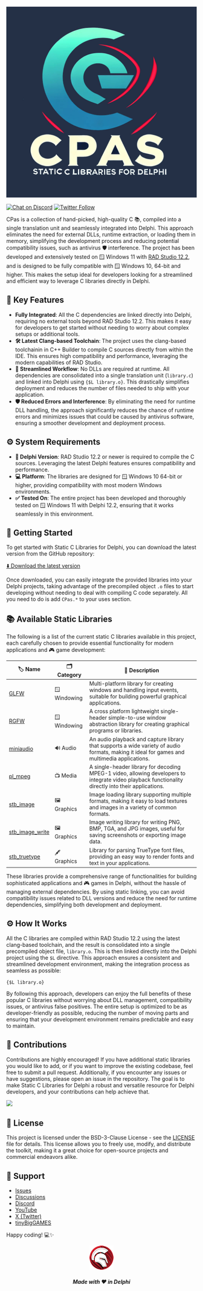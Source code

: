 ![CPas](media/Logo.jpg)

[![Chat on Discord](https://img.shields.io/discord/754884471324672040.svg?logo=discord)](https://discord.gg/tPWjMwK) [![Twitter Follow](https://img.shields.io/twitter/follow/tinyBigGAMES?style=social)](https://twitter.com/tinyBigGAMES)

CPas is a collection of hand-picked, high-quality C 📚, compiled into a single translation unit and seamlessly integrated into Delphi. This approach eliminates the need for external DLLs, runtime extraction, or loading them in memory, simplifying the development process and reducing potential compatibility issues, such as antivirus 🛡️ interference. The project has been developed and extensively tested on 🪟 Windows 11 with <a href="https://www.embarcadero.com/products/rad-studio" target="_blank">RAD Studio 12.2</a>, and is designed to be fully compatible with 🪟 Windows 10, 64-bit and higher. This makes the setup ideal for developers looking for a streamlined and efficient way to leverage C libraries directly in Delphi.

## 🔑 Key Features
- **Fully Integrated**: All the C dependencies are linked directly into Delphi, requiring no external tools beyond RAD Studio 12.2. This makes it easy for developers to get started without needing to worry about complex setups or additional tools.
- **🛠️ Latest Clang-based Toolchain**: The project uses the clang-based toolchainin in C++ Builder to compile C sources directly from within the IDE. This ensures high compatibility and performance, leveraging the modern capabilities of RAD Studio.
- **🔄 Streamlined Workflow**: No DLLs are required at runtime. All dependencies are consolidated into a single translation unit (`library.c`) and linked into Delphi using `{$L library.o}`. This drastically simplifies deployment and reduces the number of files needed to ship with your application.
- **🛡️ Reduced Errors and Interference**: By eliminating the need for runtime DLL handling, the approach significantly reduces the chance of runtime errors and minimizes issues that could be caused by antivirus software, ensuring a smoother development and deployment process.

## ⚙️ System Requirements
- **🧩 Delphi Version**: RAD Studio 12.2 or newer is required to compile the C sources. Leveraging the latest Delphi features ensures compatibility and performance.
- **💻 Platform**: The libraries are designed for 🪟 Windows 10 64-bit or higher, providing compatibility with most modern Windows environments.
- **✅ Tested On**: The entire project has been developed and thoroughly tested on 🪟 Windows 11 with Delphi 12.2, ensuring that it works seamlessly in this environment.

## 🚀 Getting Started
To get started with Static C Libraries for Delphi, you can download the latest version from the GitHub repository:

[⬇️ Download the latest version](https://github.com/tinyBigGAMES/CPas/archive/refs/heads/main.zip)

Once downloaded, you can easily integrate the provided libraries into your Delphi projects, taking advantage of the precompiled object `.o` files to start developing without needing to deal with compiling C code separately. All you need to do is add `CPas.*` to your uses section.

## 📚 Available Static Libraries
The following is a list of the current static C libraries available in this project, each carefully chosen to provide essential functionality for modern applications and 🎮 game development:

| 🏷️ Name           | 🗂️ Category  | 📝 Description |
|----------------|-----------|-------------|
| [GLFW](https://github.com/glfw/glfw)             | 🪟 Windowing   | Multi-platform library for creating windows and handling input events, suitable for building powerful graphical applications. |
| [RGFW](https://github.com/ColleagueRiley/RGFW)   | 🪟 Windowing   | A cross platform lightweight single-header simple-to-use window abstraction library for creating graphical programs or libraries. |
| [miniaudio](https://github.com/mackron/miniaudio)| 🔊 Audio       | An audio playback and capture library that supports a wide variety of audio formats, making it ideal for games and multimedia applications. |
| [pl_mpeg](https://github.com/phoboslab/pl_mpeg)  | 📺 Media       | A single-header library for decoding MPEG-1 video, allowing developers to integrate video playback functionality directly into their applications. |
| [stb_image](https://github.com/nothings/stb)     | 🖼️ Graphics    | Image loading library supporting multiple formats, making it easy to load textures and images in a variety of common formats. |
| [stb_image_write](https://github.com/nothings/stb) | 🖼️ Graphics   | Image writing library for writing PNG, BMP, TGA, and JPG images, useful for saving screenshots or exporting image data. |
| [stb_truetype](https://github.com/nothings/stb)  | 🖋️ Graphics    | Library for parsing TrueType font files, providing an easy way to render fonts and text in your applications. |

These libraries provide a comprehensive range of functionalities for building sophisticated applications and 🎮 games in Delphi, without the hassle of managing external dependencies. By using static linking, you can avoid compatibility issues related to DLL versions and reduce the need for runtime dependencies, simplifying both development and deployment.

## ⚙️ How It Works
All the C libraries are compiled within RAD Studio 12.2 using the latest clang-based toolchain, and the result is consolidated into a single precompiled object file, `library.o`. This is then linked directly into the Delphi project using the `$L` directive. This approach ensures a consistent and streamlined development environment, making the integration process as seamless as possible:

```delphi
{$L library.o}
```

By following this approach, developers can enjoy the full benefits of these popular C libraries without worrying about DLL management, compatibility issues, or antivirus false positives. The entire setup is optimized to be as developer-friendly as possible, reducing the number of moving parts and ensuring that your development environment remains predictable and easy to maintain.

## 🤝 Contributions
Contributions are highly encouraged! If you have additional static libraries you would like to add, or if you want to improve the existing codebase, feel free to submit a pull request. Additionally, if you encounter any issues or have suggestions, please open an issue in the repository. The goal is to make Static C Libraries for Delphi a robust and versatile resource for Delphi developers, and your contributions can help achieve that.

<a href="https://github.com/tinyBigGAMES/mambagametoolkit/graphs/contributors">
  <img src="https://contrib.rocks/image?repo=tinyBigGAMES/mambagametoolkit&max=500&columns=20&anon=1" />
</a>

## 📜 License
This project is licensed under the BSD-3-Clause License - see the [LICENSE](https://github.com/tinyBigGAMES/CPas#BSD-3-Clause-1-ov-file) file for details. This license allows you to freely use, modify, and distribute the toolkit, making it a great choice for open-source projects and commercial endeavors alike.

## 🛟 Support

- <a href="https://github.com/tinyBigGAMES/CPas/issues" target="_blank">Issues</a>
- <a href="https://github.com/tinyBigGAMES/CPas/discussions" target="_blank">Discussions</a>
- <a href="https://discord.gg/tPWjMwK" target="_blank">Discord</a>
- <a href="https://youtube.com/tinyBigGAMES" target="_blank">YouTube</a>
- <a href="https://twitter.com/tinyBigGAMES" target="_blank">X (Twitter)</a>
- <a href="https://tinybiggames.com/" target="_blank">tinyBigGAMES</a>

Happy coding! 💻✨

<p align="center">
<img src="media/delphi.png" alt="Delphi">
</p>
<h5 align="center">

Made with :heart: in Delphi
</h5>